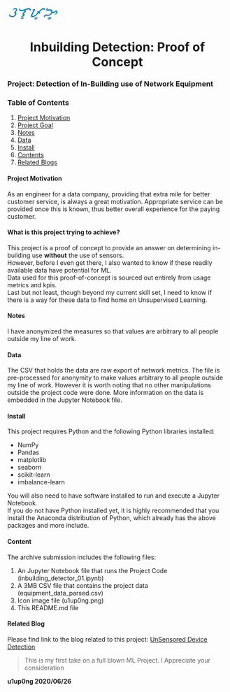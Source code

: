 ![ulupong](ulupong.png?raw=true "ulupong")

<h1><center>Inbuilding Detection: Proof of Concept</center></h1>


### Project: Detection of In-Building use of Network Equipment

### Table of Contents
1. [Project Motivation](#pm)
2. [Project Goal](#goal)
3. [Notes](#notes)
4. [Data](#data)
5. [Install](#install)
6. [Contents](#contents)
7. [Related Blogs](#blog)

#### Project Motivation<a name="pm"></a>
 As an engineer for a data company, providing that extra mile for better customer service, is always a great motivation. Appropriate service can be provided once this is known, thus better overall experience for the paying customer.

#### What is this project trying to achieve?<a name="goal"></a>
This project is a proof of concept to provide an answer on determining in-building use **without** the use of sensors.<br>
However, before I even get there, I also wanted to know if these readily available data have potential for ML.<br>
Data used for this proof-of-concept is sourced out entirely from usage metrics and kpis.<br>
Last but not least, though beyond my current skill set, I need to know if there is a way for these data to find home on Unsupervised Learning.

#### Notes<a name="notes"></a>
I have anonymized the measures so that values are arbitrary to all people outside my line of work.

#### Data <a name="data"></a>
The CSV that holds the data are raw export of network metrics. The file is pre-processed for anonymity to make values  arbitrary to all people outside my line of work. However it is worth noting that no other manipulations outside the project code were done. More information on the data is embedded in the Jupyter Notebook file.

#### Install<a name="install"></a>
This project requires Python and the following Python libraries installed:

- NumPy
- Pandas
- matplotlib
- seaborn
- scikit-learn
- imbalance-learn

You will also need to have software installed to run and execute a Jupyter Notebook.<br>
If you do not have Python installed yet, it is highly recommended that you install the Anaconda distribution of Python, which already has the above packages and more include.

#### Content<a name="contents"></a>
The archive submission includes the following files:<br>
1. An Jupyter Notebook file that runs the Project Code (inbuilding_detector_01.ipynb)<br>
2. A 3MB CSV file that contains the project data (equipment_data_parsed.csv)<br>
4. Icon image file (u1up0ng.png)
3. This README.md file


#### Related Blog<a name="blog"></a>
Please find link to the blog related to this project: [UnSensored Device Detection](https://medium.com/@u1upong/inside-outside-without-sensors-ad3060d9f4dd)

> This is my first take on a full blown ML Project. I Appreciate your consideration

**u1up0ng 2020/06/26**